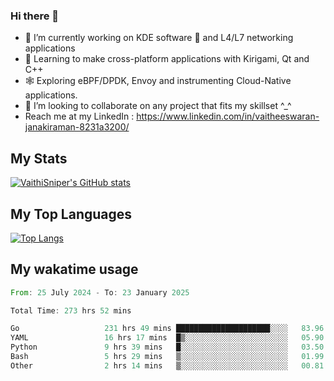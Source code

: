 ### Hi there 👋

- 🔭 I’m currently working on KDE software 💓 and L4/L7 networking applications 
- 📖 Learning to make cross-platform applications with Kirigami, Qt and C++
- 🕸️ Exploring eBPF/DPDK, Envoy and instrumenting Cloud-Native applications. 
- 👯 I’m looking to collaborate on any project that fits my skillset ^_^
- Reach me at my LinkedIn : https://www.linkedin.com/in/vaitheeswaran-janakiraman-8231a3200/

## My Stats
[![VaithiSniper's GitHub stats](https://github-readme-stats.vercel.app/api?username=VaithiSniper&hide=stars&theme=radical)](https://github.com/anuraghazra/github-readme-stats)

## My Top Languages

[![Top Langs](https://github-readme-stats.vercel.app/api/top-langs/?username=VaithiSniper&layout=compact)](https://github.com/anuraghazra/github-readme-stats)

## My wakatime usage

<!--START_SECTION:waka-->

```rust
From: 25 July 2024 - To: 23 January 2025

Total Time: 273 hrs 52 mins

Go                   231 hrs 49 mins █████████████████████░░░░   83.96 %
YAML                 16 hrs 17 mins  █▒░░░░░░░░░░░░░░░░░░░░░░░   05.90 %
Python               9 hrs 39 mins   █░░░░░░░░░░░░░░░░░░░░░░░░   03.50 %
Bash                 5 hrs 29 mins   ▒░░░░░░░░░░░░░░░░░░░░░░░░   01.99 %
Other                2 hrs 14 mins   ▒░░░░░░░░░░░░░░░░░░░░░░░░   00.81 %
```

<!--END_SECTION:waka-->
